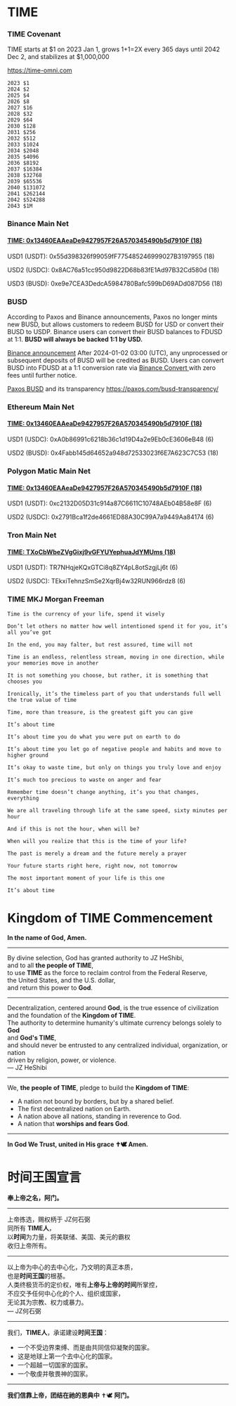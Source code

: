 # TIME

### TIME Covenant
  
TIME starts at $1 on 2023 Jan 1, grows 1+1=2X every 365 days until 2042 Dec 2, and stabilizes at $1,000,000

https://time-omni.com

~~~
2023 $1
2024 $2
2025 $4
2026 $8
2027 $16
2028 $32
2029 $64
2030 $128
2031 $256
2032 $512
2033 $1024
2034 $2048
2035 $4096
2036 $8192
2037 $16384
2038 $32768
2039 $65536
2040 $131072
2041 $262144
2042 $524288
2043 $1M
~~~

### Binance Main Net

#### [TIME: 0x13460EAAeaDe9427957F26A570345490b5d7910F (18)](https://bscscan.com/address/0x13460eaaeade9427957f26a570345490b5d7910f)

USD1 (USDT): 0x55d398326f99059fF775485246999027B3197955 (18)  

USD2 (USDC): 0x8AC76a51cc950d9822D68b83fE1Ad97B32Cd580d (18)  

USD3 (BUSD): 0xe9e7CEA3DedcA5984780Bafc599bD69ADd087D56 (18) 

### BUSD

According to Paxos and Binance announcements, Paxos no longer mints new BUSD, but allows customers to redeem BUSD for USD or convert their BUSD to USDP. Binance users can convert their BUSD balances to FDUSD at 1:1. **BUSD will always be backed 1:1 by USD.**

[Binance announcement](https://www.binance.com/en/support/announcement/notice-regarding-the-removal-of-busd-and-conversion-of-busd-to-fdusd-1c98ce7bb464422dbbaeda7066ae445b)
After 2024-01-02 03:00 (UTC), any unprocessed or subsequent deposits of BUSD will be credited as BUSD. Users can convert BUSD into FDUSD at a 1:1 conversion rate via [Binance Convert ](https://www.binance.com/en/convert/BUSD/FDUSD) with zero fees until further notice.

[Paxos BUSD](https://paxos.com/busd/) and its transparency https://paxos.com/busd-transparency/


### Ethereum Main Net

#### [TIME: 0x13460EAAeaDe9427957F26A570345490b5d7910F (18)](https://etherscan.io/address/0x13460eaaeade9427957f26a570345490b5d7910f)


USD1 (USDC): 0xA0b86991c6218b36c1d19D4a2e9Eb0cE3606eB48 (6)  

USD2 (BUSD): 0x4Fabb145d64652a948d72533023f6E7A623C7C53 (18)  

### Polygon Matic Main Net

#### [TIME: 0x13460EAAeaDe9427957F26A570345490b5d7910F (18)](https://polygonscan.com/address/0x13460EAAeaDe9427957F26A570345490b5d7910F)


USD1 (USDT): 0xc2132D05D31c914a87C6611C10748AEb04B58e8F (6)  

USD2 (USDC): 0x2791Bca1f2de4661ED88A30C99A7a9449Aa84174 (6)  


### Tron Main Net

#### [TIME: TXoCbWbeZVgGixj9vGFYUYephuaJdYMUms (18)](https://tronscan.org/#/contract/TXoCbWbeZVgGixj9vGFYUYephuaJdYMUms)


USD1 (USDT): TR7NHqjeKQxGTCi8q8ZY4pL8otSzgjLj6t (6)  

USD2 (USDC): TEkxiTehnzSmSe2XqrBj4w32RUN966rdz8 (6)  

### TIME MKJ Morgan Freeman
~~~
Time is the currency of your life, spend it wisely

Don’t let others no matter how well intentioned spend it for you, it’s all you’ve got

In the end, you may falter, but rest assured, time will not

Time is an endless, relentless stream, moving in one direction, while your memories move in another

It is not something you choose, but rather, it is something that chooses you

Ironically, it’s the timeless part of you that understands full well the true value of time

Time, more than treasure, is the greatest gift you can give

It’s about time

It’s about time you do what you were put on earth to do

It’s about time you let go of negative people and habits and move to higher ground

It’s okay to waste time, but only on things you truly love and enjoy

It’s much too precious to waste on anger and fear

Remember time doesn’t change anything, it’s you that changes, everything

We are all traveling through life at the same speed, sixty minutes per hour

And if this is not the hour, when will be?

When will you realize that this is the time of your life?

The past is merely a dream and the future merely a prayer

Your future starts right here, right now, not tomorrow

The most important moment of your life is this one

It’s about time
~~~

# Kingdom of TIME Commencement

**In the name of God, Amen.**  
___
By divine selection, God has granted authority to JZ HeShibi,  
and to all **the people of TIME**,  
to use **TIME** as the force to reclaim control from the Federal Reserve,  
the United States, and the U.S. dollar,  
and return this power to **God**.

---

Decentralization, centered around **God**, is the true essence of civilization  
and the foundation of the **Kingdom of TIME**.  
The authority to determine humanity's ultimate currency belongs solely to **God**  
and **God's TIME**,  
and should never be entrusted to any centralized individual, organization, or nation  
driven by religion, power, or violence.  
— JZ HeShibi

---

We, **the people of TIME**, pledge to build the **Kingdom of TIME**:  
- A nation not bound by borders, but by a shared belief.  
- The first decentralized nation on Earth.  
- A nation above all nations, standing in reverence to God.  
- A nation that **worships and fears God**.  

---

**In God We Trust, united in His grace ✝️🕊️ Amen.**

# 时间王国宣言

**奉上帝之名，阿门。**  
___
上帝拣选，赐权柄于 JZ何石弼  
同所有 **TIME人**，  
以**时间**为力量，将美联储、美国、美元的霸权  
收归上帝所有。

---

以上帝为中心的去中心化，乃文明的真正本质，  
也是**时间王国**的根基。  
人类终极货币的定价权，唯有**上帝与上帝的时间**所掌控，  
不应交予任何中心化的个人、组织或国家，  
无论其为宗教、权力或暴力。  
— JZ何石弼

---

我们，**TIME人**，承诺建设**时间王国**：  
- 一个不受边界束缚、而是由共同信仰凝聚的国家。  
- 这是地球上第一个去中心化的国家。  
- 一个超越一切国家的国家。  
- 一个敬虔并敬畏神的国家。

---

**我们信靠上帝，团结在祂的恩典中** ✝️🕊️ **阿门。**
